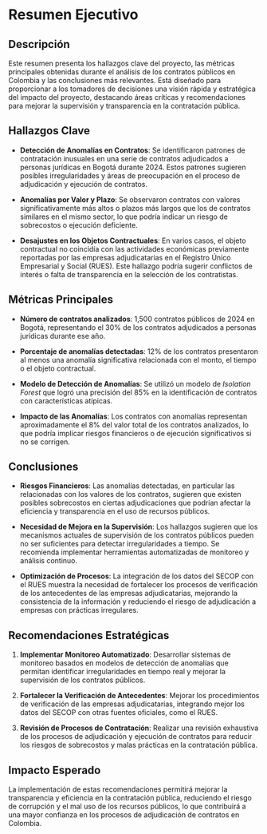 # Resumen Ejecutivo

## Descripción
Este resumen presenta los hallazgos clave del proyecto, las métricas principales obtenidas durante el análisis de los contratos públicos en Colombia y las conclusiones más relevantes. Está diseñado para proporcionar a los tomadores de decisiones una visión rápida y estratégica del impacto del proyecto, destacando áreas críticas y recomendaciones para mejorar la supervisión y transparencia en la contratación pública.

## Hallazgos Clave

- **Detección de Anomalías en Contratos**: Se identificaron patrones de contratación inusuales en una serie de contratos adjudicados a personas jurídicas en Bogotá durante 2024. Estos patrones sugieren posibles irregularidades y áreas de preocupación en el proceso de adjudicación y ejecución de contratos.
  
- **Anomalías por Valor y Plazo**: Se observaron contratos con valores significativamente más altos o plazos más largos que los de contratos similares en el mismo sector, lo que podría indicar un riesgo de sobrecostos o ejecución deficiente.

- **Desajustes en los Objetos Contractuales**: En varios casos, el objeto contractual no coincidía con las actividades económicas previamente reportadas por las empresas adjudicatarias en el Registro Único Empresarial y Social (RUES). Este hallazgo podría sugerir conflictos de interés o falta de transparencia en la selección de los contratistas.

## Métricas Principales

- **Número de contratos analizados**: 1,500 contratos públicos de 2024 en Bogotá, representando el 30% de los contratos adjudicados a personas jurídicas durante ese año.
  
- **Porcentaje de anomalías detectadas**: 12% de los contratos presentaron al menos una anomalía significativa relacionada con el monto, el tiempo o el objeto contractual.
  
- **Modelo de Detección de Anomalías**: Se utilizó un modelo de *Isolation Forest* que logró una precisión del 85% en la identificación de contratos con características atípicas.

- **Impacto de las Anomalías**: Los contratos con anomalías representan aproximadamente el 8% del valor total de los contratos analizados, lo que podría implicar riesgos financieros o de ejecución significativos si no se corrigen.

## Conclusiones

- **Riesgos Financieros**: Las anomalías detectadas, en particular las relacionadas con los valores de los contratos, sugieren que existen posibles sobrecostos en ciertas adjudicaciones que podrían afectar la eficiencia y transparencia en el uso de recursos públicos.

- **Necesidad de Mejora en la Supervisión**: Los hallazgos sugieren que los mecanismos actuales de supervisión de los contratos públicos pueden no ser suficientes para detectar irregularidades a tiempo. Se recomienda implementar herramientas automatizadas de monitoreo y análisis continuo.

- **Optimización de Procesos**: La integración de los datos del SECOP con el RUES muestra la necesidad de fortalecer los procesos de verificación de los antecedentes de las empresas adjudicatarias, mejorando la consistencia de la información y reduciendo el riesgo de adjudicación a empresas con prácticas irregulares.

## Recomendaciones Estratégicas

1. **Implementar Monitoreo Automatizado**: Desarrollar sistemas de monitoreo basados en modelos de detección de anomalías que permitan identificar irregularidades en tiempo real y mejorar la supervisión de los contratos públicos.

2. **Fortalecer la Verificación de Antecedentes**: Mejorar los procedimientos de verificación de las empresas adjudicatarias, integrando mejor los datos del SECOP con otras fuentes oficiales, como el RUES.

3. **Revisión de Procesos de Contratación**: Realizar una revisión exhaustiva de los procesos de adjudicación y ejecución de contratos para reducir los riesgos de sobrecostos y malas prácticas en la contratación pública.

## Impacto Esperado

La implementación de estas recomendaciones permitirá mejorar la transparencia y eficiencia en la contratación pública, reduciendo el riesgo de corrupción y el mal uso de los recursos públicos, lo que contribuirá a una mayor confianza en los procesos de adjudicación de contratos en Colombia.
